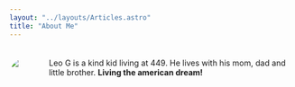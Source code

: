 ```yaml
---
layout: "../layouts/Articles.astro"
title: "About Me"
---
```


<div style="display:flex; padding: 20px 0 30px;">
  <div style="display:flex; margin-right: 10px">
    <div
      style="width: 60px; height: 60px; border-radius: 100%; overflow:hidden;"
    >
      <img src="/images/leog_avatar.jpg" />
    </div>
  </div>
  <div>
    Leo G is a kind kid living at 449. He lives with his mom, dad and little
    brother.
    <b>Living the american dream!</b>
  </div>
</div>